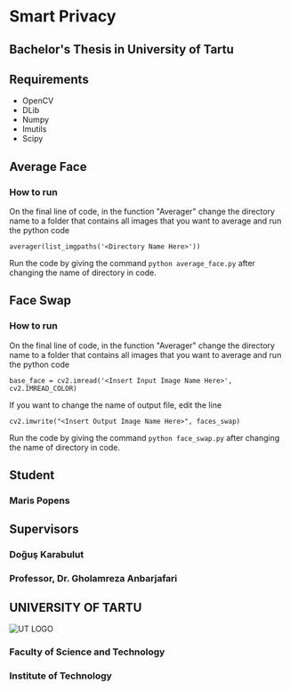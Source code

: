 # Smart Privacy
## Bachelor's Thesis in University of Tartu
## Requirements

 - OpenCV
 - DLib
 - Numpy
 - Imutils
 - Scipy

## Average Face
### How to run
On the final line of code, in the function "Averager" change the directory name to a folder that contains all images that you want to average and run the python code
    
   `averager(list_imgpaths('<Directory Name Here>'))`

Run the code by giving the command `python average_face.py` after changing the name of directory in code.

## Face Swap
### How to run
On the final line of code, in the function "Averager" change the directory name to a folder that contains all images that you want to average and run the python code
    
   `base_face = cv2.imread('<Insert Input Image Name Here>', cv2.IMREAD_COLOR) `

If you want to change the name of output file, edit the line 

`cv2.imwrite("<Insert Output Image Name Here>", faces_swap)`

Run the code by giving the command `python face_swap.py` after changing the name of directory in code.

## Student
### Maris Popens

## Supervisors
### Doğuş Karabulut
### Professor, Dr. Gholamreza Anbarjafari

## UNIVERSITY OF TARTU
![UT LOGO](https://ebi-europa.eu/wp-content/uploads/2016/12/logo_tartu_2.png)
### Faculty of Science and Technology
### Institute of Technology
